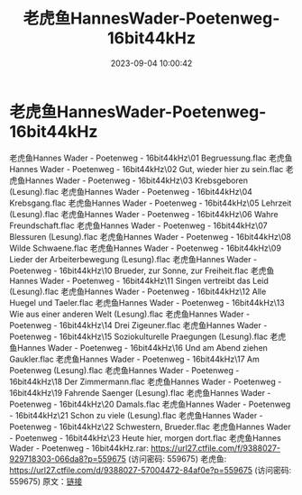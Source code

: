 ﻿---
title: 老虎鱼HannesWader-Poetenweg-16bit44kHz
date: 2023-09-04 10:00:42
categories: 外语音乐
tags: 外语音乐
---
# 老虎鱼HannesWader-Poetenweg-16bit44kHz

老虎鱼Hannes Wader - Poetenweg -
16bit44kHz\01 Begruessung.flac
老虎鱼Hannes Wader - Poetenweg - 16bit44kHz\02 Gut, wieder hier zu
sein.flac
老虎鱼Hannes Wader - Poetenweg - 16bit44kHz\03 Krebsgeboren
(Lesung).flac
老虎鱼Hannes Wader - Poetenweg - 16bit44kHz\04 Krebsgang.flac
老虎鱼Hannes Wader - Poetenweg - 16bit44kHz\05 Lehrzeit
(Lesung).flac
老虎鱼Hannes Wader - Poetenweg - 16bit44kHz\06 Wahre
Freundschaft.flac
老虎鱼Hannes Wader - Poetenweg - 16bit44kHz\07 Blessuren
(Lesung).flac
老虎鱼Hannes Wader - Poetenweg - 16bit44kHz\08 Wilde
Schwaene.flac
老虎鱼Hannes Wader - Poetenweg - 16bit44kHz\09 Lieder der
Arbeiterbewegung (Lesung).flac
老虎鱼Hannes Wader - Poetenweg - 16bit44kHz\10 Brueder, zur Sonne,
zur Freiheit.flac
老虎鱼Hannes Wader - Poetenweg - 16bit44kHz\11 Singen vertreibt das
Leid (Lesung).flac
老虎鱼Hannes Wader - Poetenweg - 16bit44kHz\12 Alle Huegel und
Taeler.flac
老虎鱼Hannes Wader - Poetenweg - 16bit44kHz\13 Wie aus einer
anderen Welt (Lesung).flac
老虎鱼Hannes Wader - Poetenweg - 16bit44kHz\14 Drei
Zigeuner.flac
老虎鱼Hannes Wader - Poetenweg - 16bit44kHz\15 Soziokulturelle
Praegungen (Lesung).flac
老虎鱼Hannes Wader - Poetenweg - 16bit44kHz\16 Und am Abend ziehen
Gaukler.flac
老虎鱼Hannes Wader - Poetenweg - 16bit44kHz\17 Am Poetenweg
(Lesung).flac
老虎鱼Hannes Wader - Poetenweg - 16bit44kHz\18 Der
Zimmermann.flac
老虎鱼Hannes Wader - Poetenweg - 16bit44kHz\19 Fahrende Saenger
(Lesung).flac
老虎鱼Hannes Wader - Poetenweg - 16bit44kHz\20 Damals.flac
老虎鱼Hannes Wader - Poetenweg - 16bit44kHz\21 Schon zu viele
(Lesung).flac
老虎鱼Hannes Wader - Poetenweg - 16bit44kHz\22 Schwestern,
Brueder.flac
老虎鱼Hannes Wader - Poetenweg - 16bit44kHz\23 Heute hier, morgen
dort.flac
老虎鱼Hannes Wader - Poetenweg - 16bit44kHz.rar: https://url27.ctfile.com/f/9388027-929718303-066da8?p=559675
(访问密码: 559675)
老虎鱼: https://url27.ctfile.com/d/9388027-57004472-84af0e?p=559675
(访问密码: 559675)
原文：[链接](https://blog.sina.com.cn/s/blog_1647c7e76010313c4.html)